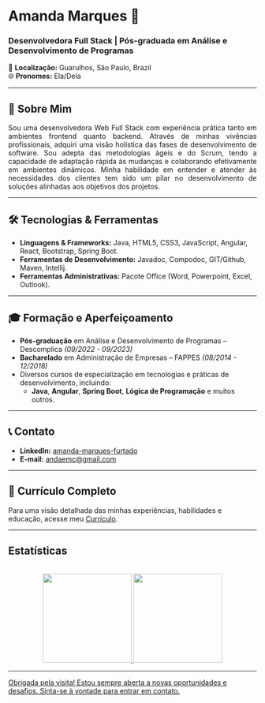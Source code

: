 
# Amanda Marques 🌟

### Desenvolvedora Full Stack | Pós-graduada em Análise e Desenvolvimento de Programas

📍 **Localização:** Guarulhos, São Paulo, Brazil<br>
🌐 **Pronomes:** Ela/Dela

---
<div align="justify">
    
## 🎯 Sobre Mim

Sou uma desenvolvedora Web Full Stack com experiência prática tanto em ambientes frontend quanto backend. Através de minhas vivências profissionais, adquiri uma visão holística das fases de desenvolvimento de software. Sou adepta das metodologias ágeis e do Scrum, tendo a capacidade de adaptação rápida às mudanças e colaborando efetivamente em ambientes dinâmicos. Minha habilidade em entender e atender às necessidades dos clientes tem sido um pilar no desenvolvimento de soluções alinhadas aos objetivos dos projetos.

---
</div>


## 🛠 Tecnologias & Ferramentas

- **Linguagens & Frameworks:** Java, HTML5, CSS3, JavaScript, Angular, React, Bootstrap, Spring Boot.
- **Ferramentas de Desenvolvimento:** Javadoc, Compodoc, GIT/Github, Maven, Intellij.
- **Ferramentas Administrativas:** Pacote Office (Word, Powerpoint, Excel, Outlook).

---

## 🎓 Formação e Aperfeiçoamento

- **Pós-graduação** em Análise e Desenvolvimento de Programas – Descomplica *(09/2022 - 09/2023)*
- **Bacharelado** em Administração de Empresas – FAPPES *(08/2014 - 12/2018)*
- Diversos cursos de especialização em tecnologias e práticas de desenvolvimento, incluindo: 
  - **Java**, **Angular**, **Spring Boot**, **Lógica de Programação** e muitos outros.

---

## 📞 Contato

- **LinkedIn:** <a href="https://www.linkedin.com/in/amanda-marques-cunha" target="_blank">amanda-marques-furtado</a>
- **E-mail:** <a href="mailto:andaemc@gmail.com">andaemc@gmail.com</a>

---

## 📄 Currículo Completo

Para uma visão detalhada das minhas experiências, habilidades e educação, acesse meu <a href="https://bit.ly/AmandaMarquesCunha" target="_blank">Currículo</a>.

---

<h2>Estatísticas</h2>

<div align="center">
<div align="side">
<a href="https://github.com/amandamfurtado"><br>
<img height="180em" src="https://github-readme-stats.vercel.app/api?username=amandamfurtado&show_icons=true&theme=synthwave&include_all_commits=true&count_private=true"/>
<img height="180em" src="https://github-readme-stats.vercel.app/api/top-langs/?username=amandamfurtado&layout=compact&langs_count=7&theme=synthwave"/>
</div>
</div>

---

Obrigada pela visita! Estou sempre aberta a novas oportunidades e desafios. Sinta-se à vontade para entrar em contato.







